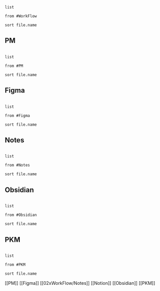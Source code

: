 ```dataview

list

from #WorkFlow

sort file.name

```
## PM
```dataview

list

from #PM

sort file.name

```
## Figma
```dataview

list

from #Figma

sort file.name

```
## Notes
```dataview

list

from #Notes

sort file.name

```
## Obsidian
```dataview

list

from #Obsidian

sort file.name

```
## PKM
```dataview

list

from #PKM

sort file.name

```

[[PM]]
[[Figma]]
[[02xWorkFlow/Notes]]
[[Notion]]
[[Obsidian]]
[[PKM]]